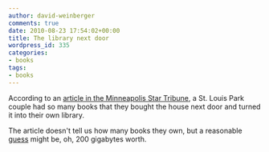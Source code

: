 ```yaml
---
author: david-weinberger
comments: true
date: 2010-08-23 17:54:02+00:00
title: The library next door
wordpress_id: 335
categories:
- books
tags:
- books
---
```


According to an [article in the Minneapolis Star Tribune](http://www.startribune.com/lifestyle/homegarden/101181499.html), a St. Louis Park couple had so many books that they bought the house next door and turned it into their own library.

The article doesn't tell us how many books they own, but a reasonable [guess](http://en.wikipedia.org/wiki/Comparison_of_e-book_formats) might be, oh, 200 gigabytes worth.
